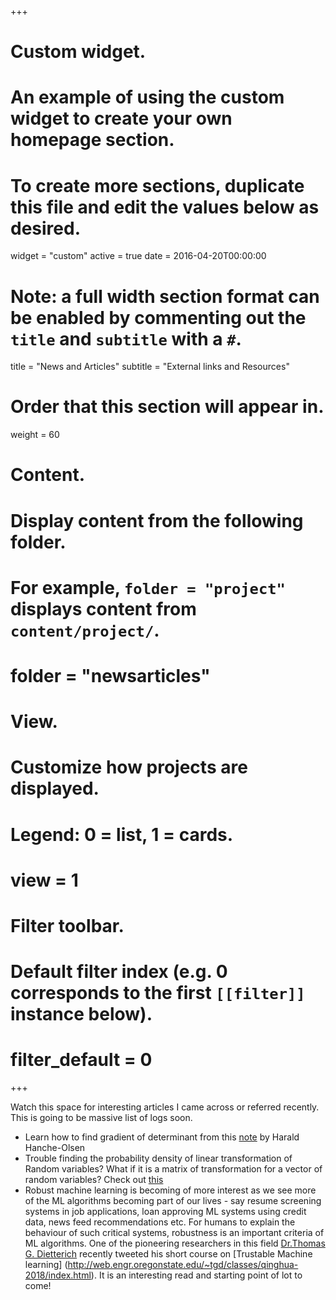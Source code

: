 +++
# Custom widget.
# An example of using the custom widget to create your own homepage section.
# To create more sections, duplicate this file and edit the values below as desired.
widget = "custom"
active = true
date = 2016-04-20T00:00:00

# Note: a full width section format can be enabled by commenting out the `title` and `subtitle` with a `#`.
title = "News and Articles"
subtitle = "External links and Resources"

# Order that this section will appear in.
weight = 60

# Content.
# Display content from the following folder.
# For example, `folder = "project"` displays content from `content/project/`.
# folder = "newsarticles"

# View.
# Customize how projects are displayed.
# Legend: 0 = list, 1 = cards.
# view = 1

# Filter toolbar.

# Default filter index (e.g. 0 corresponds to the first `[[filter]]` instance below).
# filter_default = 0
+++

Watch this space for interesting articles I came across or referred recently. This is going to be massive list of logs soon.

- Learn how to find gradient of determinant from this [note](https://folk.ntnu.no/hanche/notes/diffdet/diffdet.pdf) by Harald Hanche-Olsen
- Trouble finding the probability density of linear transformation of Random variables? What if it is a matrix of transformation for a vector of random variables? Check out [this](https://sccn.ucsd.edu/wiki/Random_Variables_and_Probability_Density_Functions)
- Robust machine learning is becoming of more interest as we see more of the ML algorithms becoming part of our lives - say resume screening systems in job applications, loan approving ML systems using credit data, news feed recommendations etc. For humans to explain the behaviour of such critical systems, robustness is an important criteria of ML algorithms. One of the pioneering researchers in this field [Dr.Thomas G. Dietterich](http://web.engr.oregonstate.edu/~tgd/) recently tweeted his short course on [Trustable Machine learning] (http://web.engr.oregonstate.edu/~tgd/classes/qinghua-2018/index.html). It is an interesting read and starting point of lot to come!
